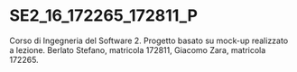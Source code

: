 # SE2_16_172265_172811_P
Corso di Ingegneria del Software 2. Progetto basato su mock-up realizzato a lezione. Berlato Stefano, matricola 172811, Giacomo Zara, matricola 172265.
